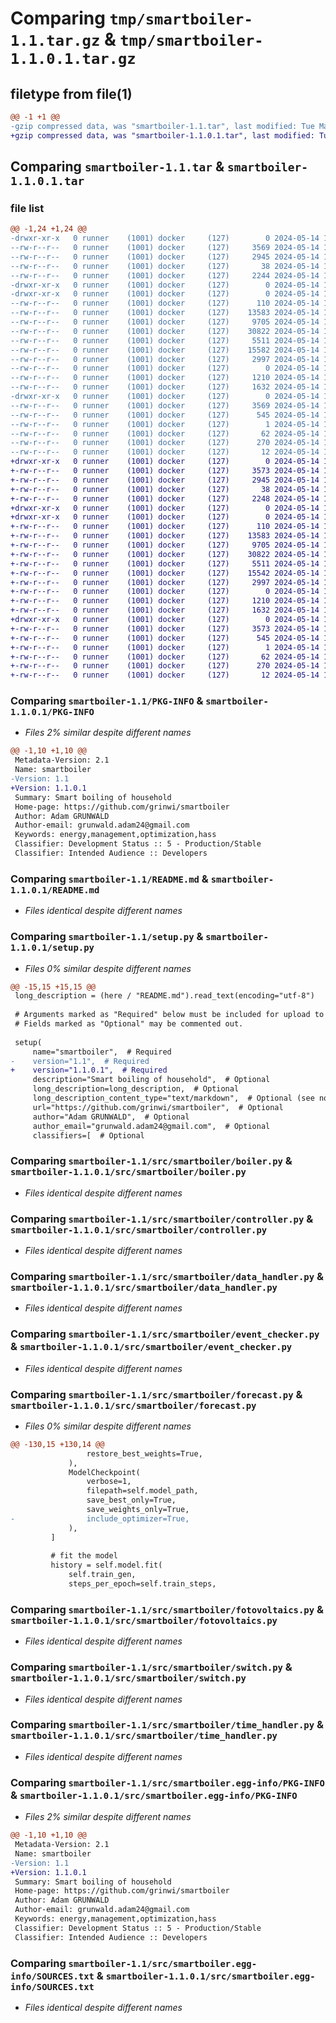 # Comparing `tmp/smartboiler-1.1.tar.gz` & `tmp/smartboiler-1.1.0.1.tar.gz`

## filetype from file(1)

```diff
@@ -1 +1 @@
-gzip compressed data, was "smartboiler-1.1.tar", last modified: Tue May 14 17:58:12 2024, max compression
+gzip compressed data, was "smartboiler-1.1.0.1.tar", last modified: Tue May 14 18:28:09 2024, max compression
```

## Comparing `smartboiler-1.1.tar` & `smartboiler-1.1.0.1.tar`

### file list

```diff
@@ -1,24 +1,24 @@
-drwxr-xr-x   0 runner    (1001) docker     (127)        0 2024-05-14 17:58:12.254503 smartboiler-1.1/
--rw-r--r--   0 runner    (1001) docker     (127)     3569 2024-05-14 17:58:12.254503 smartboiler-1.1/PKG-INFO
--rw-r--r--   0 runner    (1001) docker     (127)     2945 2024-05-14 17:58:10.000000 smartboiler-1.1/README.md
--rw-r--r--   0 runner    (1001) docker     (127)       38 2024-05-14 17:58:12.254503 smartboiler-1.1/setup.cfg
--rw-r--r--   0 runner    (1001) docker     (127)     2244 2024-05-14 17:58:11.000000 smartboiler-1.1/setup.py
-drwxr-xr-x   0 runner    (1001) docker     (127)        0 2024-05-14 17:58:12.250503 smartboiler-1.1/src/
-drwxr-xr-x   0 runner    (1001) docker     (127)        0 2024-05-14 17:58:12.254503 smartboiler-1.1/src/smartboiler/
--rw-r--r--   0 runner    (1001) docker     (127)      110 2024-05-14 17:58:10.000000 smartboiler-1.1/src/smartboiler/__init__.py
--rw-r--r--   0 runner    (1001) docker     (127)    13583 2024-05-14 17:58:10.000000 smartboiler-1.1/src/smartboiler/boiler.py
--rw-r--r--   0 runner    (1001) docker     (127)     9705 2024-05-14 17:58:10.000000 smartboiler-1.1/src/smartboiler/controller.py
--rw-r--r--   0 runner    (1001) docker     (127)    30822 2024-05-14 17:58:10.000000 smartboiler-1.1/src/smartboiler/data_handler.py
--rw-r--r--   0 runner    (1001) docker     (127)     5511 2024-05-14 17:58:10.000000 smartboiler-1.1/src/smartboiler/event_checker.py
--rw-r--r--   0 runner    (1001) docker     (127)    15582 2024-05-14 17:58:10.000000 smartboiler-1.1/src/smartboiler/forecast.py
--rw-r--r--   0 runner    (1001) docker     (127)     2997 2024-05-14 17:58:10.000000 smartboiler-1.1/src/smartboiler/fotovoltaics.py
--rw-r--r--   0 runner    (1001) docker     (127)        0 2024-05-14 17:58:10.000000 smartboiler-1.1/src/smartboiler/main.py
--rw-r--r--   0 runner    (1001) docker     (127)     1210 2024-05-14 17:58:10.000000 smartboiler-1.1/src/smartboiler/switch.py
--rw-r--r--   0 runner    (1001) docker     (127)     1632 2024-05-14 17:58:10.000000 smartboiler-1.1/src/smartboiler/time_handler.py
-drwxr-xr-x   0 runner    (1001) docker     (127)        0 2024-05-14 17:58:12.254503 smartboiler-1.1/src/smartboiler.egg-info/
--rw-r--r--   0 runner    (1001) docker     (127)     3569 2024-05-14 17:58:12.000000 smartboiler-1.1/src/smartboiler.egg-info/PKG-INFO
--rw-r--r--   0 runner    (1001) docker     (127)      545 2024-05-14 17:58:12.000000 smartboiler-1.1/src/smartboiler.egg-info/SOURCES.txt
--rw-r--r--   0 runner    (1001) docker     (127)        1 2024-05-14 17:58:12.000000 smartboiler-1.1/src/smartboiler.egg-info/dependency_links.txt
--rw-r--r--   0 runner    (1001) docker     (127)       62 2024-05-14 17:58:12.000000 smartboiler-1.1/src/smartboiler.egg-info/entry_points.txt
--rw-r--r--   0 runner    (1001) docker     (127)      270 2024-05-14 17:58:12.000000 smartboiler-1.1/src/smartboiler.egg-info/requires.txt
--rw-r--r--   0 runner    (1001) docker     (127)       12 2024-05-14 17:58:12.000000 smartboiler-1.1/src/smartboiler.egg-info/top_level.txt
+drwxr-xr-x   0 runner    (1001) docker     (127)        0 2024-05-14 18:28:09.982847 smartboiler-1.1.0.1/
+-rw-r--r--   0 runner    (1001) docker     (127)     3573 2024-05-14 18:28:09.982847 smartboiler-1.1.0.1/PKG-INFO
+-rw-r--r--   0 runner    (1001) docker     (127)     2945 2024-05-14 18:28:08.000000 smartboiler-1.1.0.1/README.md
+-rw-r--r--   0 runner    (1001) docker     (127)       38 2024-05-14 18:28:09.982847 smartboiler-1.1.0.1/setup.cfg
+-rw-r--r--   0 runner    (1001) docker     (127)     2248 2024-05-14 18:28:09.000000 smartboiler-1.1.0.1/setup.py
+drwxr-xr-x   0 runner    (1001) docker     (127)        0 2024-05-14 18:28:09.978846 smartboiler-1.1.0.1/src/
+drwxr-xr-x   0 runner    (1001) docker     (127)        0 2024-05-14 18:28:09.978846 smartboiler-1.1.0.1/src/smartboiler/
+-rw-r--r--   0 runner    (1001) docker     (127)      110 2024-05-14 18:28:08.000000 smartboiler-1.1.0.1/src/smartboiler/__init__.py
+-rw-r--r--   0 runner    (1001) docker     (127)    13583 2024-05-14 18:28:08.000000 smartboiler-1.1.0.1/src/smartboiler/boiler.py
+-rw-r--r--   0 runner    (1001) docker     (127)     9705 2024-05-14 18:28:08.000000 smartboiler-1.1.0.1/src/smartboiler/controller.py
+-rw-r--r--   0 runner    (1001) docker     (127)    30822 2024-05-14 18:28:08.000000 smartboiler-1.1.0.1/src/smartboiler/data_handler.py
+-rw-r--r--   0 runner    (1001) docker     (127)     5511 2024-05-14 18:28:08.000000 smartboiler-1.1.0.1/src/smartboiler/event_checker.py
+-rw-r--r--   0 runner    (1001) docker     (127)    15542 2024-05-14 18:28:08.000000 smartboiler-1.1.0.1/src/smartboiler/forecast.py
+-rw-r--r--   0 runner    (1001) docker     (127)     2997 2024-05-14 18:28:08.000000 smartboiler-1.1.0.1/src/smartboiler/fotovoltaics.py
+-rw-r--r--   0 runner    (1001) docker     (127)        0 2024-05-14 18:28:08.000000 smartboiler-1.1.0.1/src/smartboiler/main.py
+-rw-r--r--   0 runner    (1001) docker     (127)     1210 2024-05-14 18:28:08.000000 smartboiler-1.1.0.1/src/smartboiler/switch.py
+-rw-r--r--   0 runner    (1001) docker     (127)     1632 2024-05-14 18:28:08.000000 smartboiler-1.1.0.1/src/smartboiler/time_handler.py
+drwxr-xr-x   0 runner    (1001) docker     (127)        0 2024-05-14 18:28:09.982847 smartboiler-1.1.0.1/src/smartboiler.egg-info/
+-rw-r--r--   0 runner    (1001) docker     (127)     3573 2024-05-14 18:28:09.000000 smartboiler-1.1.0.1/src/smartboiler.egg-info/PKG-INFO
+-rw-r--r--   0 runner    (1001) docker     (127)      545 2024-05-14 18:28:09.000000 smartboiler-1.1.0.1/src/smartboiler.egg-info/SOURCES.txt
+-rw-r--r--   0 runner    (1001) docker     (127)        1 2024-05-14 18:28:09.000000 smartboiler-1.1.0.1/src/smartboiler.egg-info/dependency_links.txt
+-rw-r--r--   0 runner    (1001) docker     (127)       62 2024-05-14 18:28:09.000000 smartboiler-1.1.0.1/src/smartboiler.egg-info/entry_points.txt
+-rw-r--r--   0 runner    (1001) docker     (127)      270 2024-05-14 18:28:09.000000 smartboiler-1.1.0.1/src/smartboiler.egg-info/requires.txt
+-rw-r--r--   0 runner    (1001) docker     (127)       12 2024-05-14 18:28:09.000000 smartboiler-1.1.0.1/src/smartboiler.egg-info/top_level.txt
```

### Comparing `smartboiler-1.1/PKG-INFO` & `smartboiler-1.1.0.1/PKG-INFO`

 * *Files 2% similar despite different names*

```diff
@@ -1,10 +1,10 @@
 Metadata-Version: 2.1
 Name: smartboiler
-Version: 1.1
+Version: 1.1.0.1
 Summary: Smart boiling of household
 Home-page: https://github.com/grinwi/smartboiler
 Author: Adam GRUNWALD
 Author-email: grunwald.adam24@gmail.com
 Keywords: energy,management,optimization,hass
 Classifier: Development Status :: 5 - Production/Stable
 Classifier: Intended Audience :: Developers
```

### Comparing `smartboiler-1.1/README.md` & `smartboiler-1.1.0.1/README.md`

 * *Files identical despite different names*

### Comparing `smartboiler-1.1/setup.py` & `smartboiler-1.1.0.1/setup.py`

 * *Files 0% similar despite different names*

```diff
@@ -15,15 +15,15 @@
 long_description = (here / "README.md").read_text(encoding="utf-8")
 
 # Arguments marked as "Required" below must be included for upload to PyPI.
 # Fields marked as "Optional" may be commented out.
 
 setup(
     name="smartboiler",  # Required
-    version="1.1",  # Required
+    version="1.1.0.1",  # Required
     description="Smart boiling of household",  # Optional
     long_description=long_description,  # Optional
     long_description_content_type="text/markdown",  # Optional (see note above)
     url="https://github.com/grinwi/smartboiler",  # Optional
     author="Adam GRUNWALD",  # Optional
     author_email="grunwald.adam24@gmail.com",  # Optional
     classifiers=[  # Optional
```

### Comparing `smartboiler-1.1/src/smartboiler/boiler.py` & `smartboiler-1.1.0.1/src/smartboiler/boiler.py`

 * *Files identical despite different names*

### Comparing `smartboiler-1.1/src/smartboiler/controller.py` & `smartboiler-1.1.0.1/src/smartboiler/controller.py`

 * *Files identical despite different names*

### Comparing `smartboiler-1.1/src/smartboiler/data_handler.py` & `smartboiler-1.1.0.1/src/smartboiler/data_handler.py`

 * *Files identical despite different names*

### Comparing `smartboiler-1.1/src/smartboiler/event_checker.py` & `smartboiler-1.1.0.1/src/smartboiler/event_checker.py`

 * *Files identical despite different names*

### Comparing `smartboiler-1.1/src/smartboiler/forecast.py` & `smartboiler-1.1.0.1/src/smartboiler/forecast.py`

 * *Files 0% similar despite different names*

```diff
@@ -130,15 +130,14 @@
                 restore_best_weights=True,
             ),
             ModelCheckpoint(
                 verbose=1,
                 filepath=self.model_path,
                 save_best_only=True,
                 save_weights_only=True,
-                include_optimizer=True,
             ),
         ]
 
         # fit the model
         history = self.model.fit(
             self.train_gen,
             steps_per_epoch=self.train_steps,
```

### Comparing `smartboiler-1.1/src/smartboiler/fotovoltaics.py` & `smartboiler-1.1.0.1/src/smartboiler/fotovoltaics.py`

 * *Files identical despite different names*

### Comparing `smartboiler-1.1/src/smartboiler/switch.py` & `smartboiler-1.1.0.1/src/smartboiler/switch.py`

 * *Files identical despite different names*

### Comparing `smartboiler-1.1/src/smartboiler/time_handler.py` & `smartboiler-1.1.0.1/src/smartboiler/time_handler.py`

 * *Files identical despite different names*

### Comparing `smartboiler-1.1/src/smartboiler.egg-info/PKG-INFO` & `smartboiler-1.1.0.1/src/smartboiler.egg-info/PKG-INFO`

 * *Files 2% similar despite different names*

```diff
@@ -1,10 +1,10 @@
 Metadata-Version: 2.1
 Name: smartboiler
-Version: 1.1
+Version: 1.1.0.1
 Summary: Smart boiling of household
 Home-page: https://github.com/grinwi/smartboiler
 Author: Adam GRUNWALD
 Author-email: grunwald.adam24@gmail.com
 Keywords: energy,management,optimization,hass
 Classifier: Development Status :: 5 - Production/Stable
 Classifier: Intended Audience :: Developers
```

### Comparing `smartboiler-1.1/src/smartboiler.egg-info/SOURCES.txt` & `smartboiler-1.1.0.1/src/smartboiler.egg-info/SOURCES.txt`

 * *Files identical despite different names*

